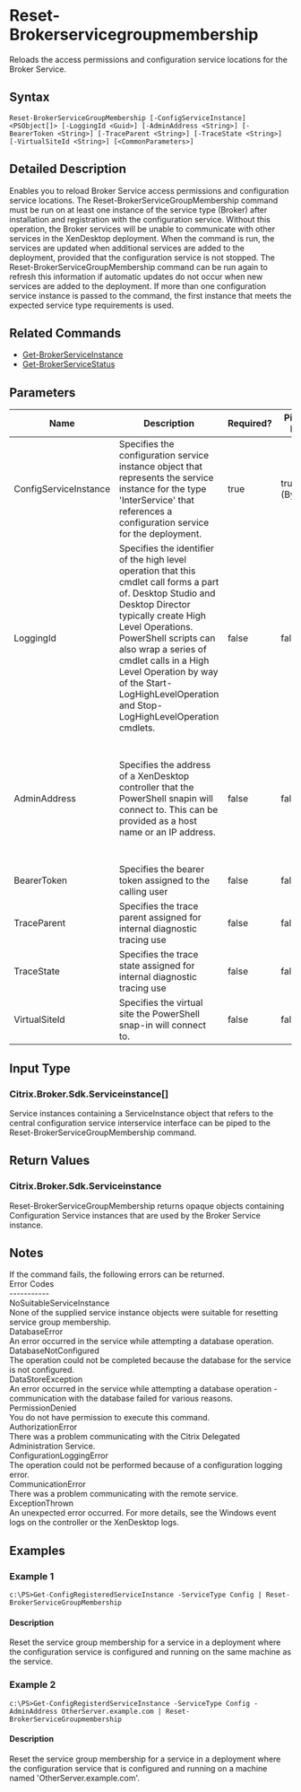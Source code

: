 ﻿
# Reset-Brokerservicegroupmembership
Reloads the access permissions and configuration service locations for the Broker Service.
## Syntax

```
Reset-BrokerServiceGroupMembership [-ConfigServiceInstance] <PSObject[]> [-LoggingId <Guid>] [-AdminAddress <String>] [-BearerToken <String>] [-TraceParent <String>] [-TraceState <String>] [-VirtualSiteId <String>] [<CommonParameters>]
```

## Detailed Description
Enables you to reload Broker Service access permissions and configuration service locations. The Reset-BrokerServiceGroupMembership command must be run on at least one instance of the service type (Broker) after installation and registration with the configuration service. Without this operation, the Broker services will be unable to communicate with other services in the XenDesktop deployment. When the command is run, the services are updated when additional services are added to the deployment, provided that the configuration service is not stopped. The Reset-BrokerServiceGroupMembership command can be run again to refresh this information if automatic updates do not occur when new services are added to the deployment. If more than one configuration service instance is passed to the command, the first instance that meets the expected service type requirements is used.


## Related Commands

* [Get-BrokerServiceInstance](../Get-BrokerServiceInstance/)
* [Get-BrokerServiceStatus](../Get-BrokerServiceStatus/)
## Parameters
| Name   | Description | Required? | Pipeline Input | Default Value |
| --- | --- | --- | --- | --- |
| ConfigServiceInstance | Specifies the configuration service instance object that represents the service instance for the type 'InterService' that references a configuration service for the deployment. | true | true (ByValue) | LocalHost |
| LoggingId | Specifies the identifier of the high level operation that this cmdlet call forms a part of. Desktop Studio and Desktop Director typically create High Level Operations. PowerShell scripts can also wrap a series of cmdlet calls in a High Level Operation by way of the Start-LogHighLevelOperation and Stop-LogHighLevelOperation cmdlets. | false | false |  |
| AdminAddress | Specifies the address of a XenDesktop controller that the PowerShell snapin will connect to. This can be provided as a host name or an IP address. | false | false | Localhost. Once a value is provided by any cmdlet, this value will become the default. |
| BearerToken | Specifies the bearer token assigned to the calling user | false | false |  |
| TraceParent | Specifies the trace parent assigned for internal diagnostic tracing use | false | false |  |
| TraceState | Specifies the trace state assigned for internal diagnostic tracing use | false | false |  |
| VirtualSiteId | Specifies the virtual site the PowerShell snap-in will connect to. | false | false |  |

## Input Type

### Citrix.Broker.Sdk.Serviceinstance\[\]
Service instances containing a ServiceInstance object that refers to the central configuration service interservice interface can be piped to the Reset-BrokerServiceGroupMembership command.
## Return Values

### Citrix.Broker.Sdk.Serviceinstance
Reset-BrokerServiceGroupMembership returns opaque objects containing Configuration Service instances that are used by the Broker Service instance.
## Notes
If the command fails, the following errors can be returned.  
    Error Codes  
    -----------  
    NoSuitableServiceInstance  
        None of the supplied service instance objects were suitable for resetting service group membership.  
    DatabaseError  
        An error occurred in the service while attempting a database operation.  
    DatabaseNotConfigured  
        The operation could not be completed because the database for the service is not configured.  
    DataStoreException  
        An error occurred in the service while attempting a database operation - communication with the database failed for various reasons.  
    PermissionDenied  
        You do not have permission to execute this command.  
    AuthorizationError  
        There was a problem communicating with the Citrix Delegated Administration Service.  
    ConfigurationLoggingError  
        The operation could not be performed because of a configuration logging error.  
    CommunicationError  
        There was a problem communicating with the remote service.  
    ExceptionThrown  
        An unexpected error occurred.  For more details, see the Windows event logs on the controller or the XenDesktop logs.
## Examples

### Example 1

```
c:\PS>Get-ConfigRegisteredServiceInstance -ServiceType Config | Reset-BrokerServiceGroupMembership
```

#### Description
Reset the service group membership for a service in a deployment where the configuration service is configured and running on the same machine as the service.
### Example 2

```
c:\PS>Get-ConfigRegisterdServiceInstance -ServiceType Config -AdminAddress OtherServer.example.com | Reset-BrokerServiceGroupmembership
```

#### Description
Reset the service group membership for a service in a deployment where the configuration service that is configured and running on a machine named 'OtherServer.example.com'.
